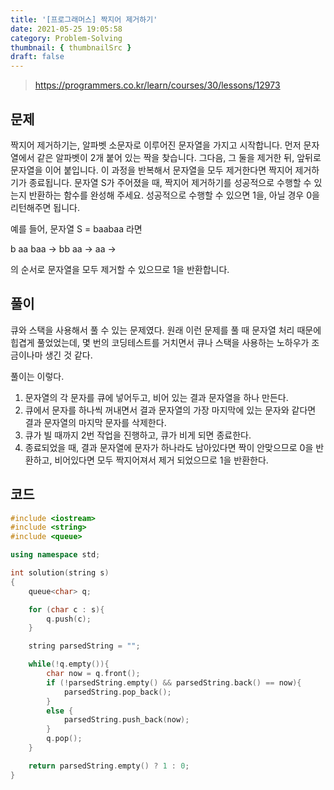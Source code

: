 ```yaml
---
title: '[프로그래머스] 짝지어 제거하기'
date: 2021-05-25 19:05:58
category: Problem-Solving
thumbnail: { thumbnailSrc }
draft: false
---
```


> https://programmers.co.kr/learn/courses/30/lessons/12973

## 문제

짝지어 제거하기는, 알파벳 소문자로 이루어진 문자열을 가지고 시작합니다. 먼저 문자열에서 같은 알파벳이 2개 붙어 있는 짝을 찾습니다. 그다음, 그 둘을 제거한 뒤, 앞뒤로 문자열을 이어 붙입니다. 이 과정을 반복해서 문자열을 모두 제거한다면 짝지어 제거하기가 종료됩니다. 문자열 S가 주어졌을 때, 짝지어 제거하기를 성공적으로 수행할 수 있는지 반환하는 함수를 완성해 주세요. 성공적으로 수행할 수 있으면 1을, 아닐 경우 0을 리턴해주면 됩니다.

예를 들어, 문자열 S = baabaa 라면

b aa baa → bb aa → aa →

의 순서로 문자열을 모두 제거할 수 있으므로 1을 반환합니다.

## 풀이

큐와 스택을 사용해서 풀 수 있는 문제였다. 원래 이런 문제를 풀 때 문자열 처리 때문에 힙겹게 풀었었는데, 몇 번의 코딩테스트를 거치면서 큐나 스택을 사용하는 노하우가 조금이나마 생긴 것 같다.

풀이는 이렇다.

1. 문자열의 각 문자를 큐에 넣어두고, 비어 있는 결과 문자열을 하나 만든다.
2. 큐에서 문자를 하나씩 꺼내면서 결과 문자열의 가장 마지막에 있는 문자와 같다면 결과 문자열의 마지막 문자를 삭제한다.
3. 큐가 빌 때까지 2번 작업을 진행하고, 큐가 비게 되면 종료한다.
4. 종료되었을 때, 결과 문자열에 문자가 하나라도 남아있다면 짝이 안맞으므로 0을 반환하고, 비어있다면 모두 짝지어져서 제거 되었으므로 1을 반환한다.

## 코드

```cpp
#include <iostream>
#include <string>
#include <queue>

using namespace std;

int solution(string s)
{
    queue<char> q;

    for (char c : s){
        q.push(c);
    }

    string parsedString = "";

    while(!q.empty()){
        char now = q.front();
        if (!parsedString.empty() && parsedString.back() == now){
            parsedString.pop_back();
        }
        else {
            parsedString.push_back(now);
        }
        q.pop();
    }

    return parsedString.empty() ? 1 : 0;
}
```
